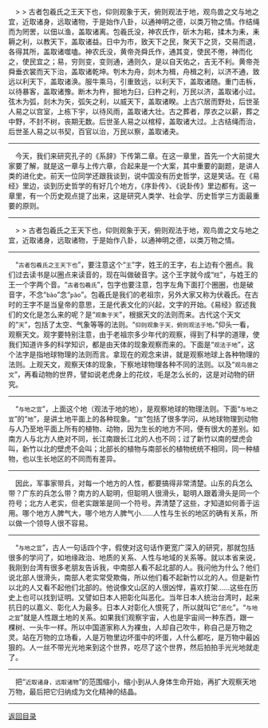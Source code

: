 &emsp;> > 古者包羲氏之王天下也，仰则观象于天，俯则观法于地，观鸟兽之文与地之宜，近取诸身，远取诸物，于是始作八卦，以通神明之德，以类万物之情。作结绳而为罔罟，以佃以渔，盖取诸离。包羲氏没，神农氏作，斫木为耜，揉木为耒，耒耨之利，以教天下，盖取诸益。日中为市，致天下之民，聚天下之货，交易而退，各得其所，盖取诸噬嗑。神农氏没，黄帝尧舜氏作，通其变，使民不倦，神而化之，使民宜之；易，穷则变，变则通，通则久，是以自天佑之，吉无不利。黄帝尧舜垂衣裳而天下治，盖取诸乾坤。刳木为舟，剡木为楫，舟楫之利，以济不通，致远以利天下，盖取诸涣。服牛乘马，引重致远，以利天下，盖取诸随。重门击柝，以待暴客，盖取诸豫。断木为杵，掘地为臼，臼杵之利，万民以济，盖取诸小过。弦木为弧，剡木为矢，弧矢之利，以威天下，盖取诸睽。上古穴居而野处，后世圣人易之以宫室，上栋下宇，以待风雨，盖取诸大壮。古之葬者，厚衣之以薪，葬之中野，不封不树，丧期无数。后世圣人易之以棺椁，盖取诸大过。上古结绳而治，后世圣人易之以书契，百官以治，万民以察，盖取诸夬。
___
&emsp;今天，我们来研究孔子的《系辞》下传第二章。在这一章里，首先一个大前提大家要了解，就是这一章与上传六章，合起来是一个大案，其中重要的副题，是讲人类的进化史。前天一位同学还跟我谈到，说中国没有历史哲学，这是笑话。在《易经》里边，谈到历史哲学的有好几个地方，《序卦传》、《说卦传》里边都有。这一章里，有一个历史观点提了出来，这是研究人类学、社会学、历史哲学三方面最重要的原则。
___
&emsp;> > 古者包羲氏之王天下也，仰则观象于天，俯则观法于地，观鸟兽之文与地之宜，近取诸身，远取诸物，于是始作八卦，以通神明之德，以类万物之情。
___
&emsp;“``古者包羲氏之王天下也``”，要注意这个“``王``”字，姓王的王字，右上边有个圈点。我们过去读书是以圈点来读音的，现在叫做破音字。这个王字就今成“``旺``”，与姓王的王一个字两个音。“``古者包羲氏``”，包字也要注意，包字左角下面打个圈圈，也是破音字，不念“``bào``”念“``pào``”。包羲氏是我们的老祖宗，另外大家又称为伏羲氏。在古时的王字不是当皇帝的意思，王是代表文化的兴起，文字的开始。《易经》叙述我们的文化是怎么来的呢？是“``观象于天``”，根据天文的法则而来。古代这个天文的“``天``”，包括了太空、气象等等的法则。“``仰则观象于天，俯则观法于地。``”仰头一看，观察天文。观字要特别注意，由于老祖宗多少年代的观察，得到了科学的道理，使我们知道许多的科学知识，都是由天体的现象观察而来的。下面是“``观法于地``”，这个法字是指地球物理的法则而言。拿现在的观念来讲，就是观察地球上各种物理的法则。上观天文，观察天体的现象，下察地球物理各种不同的法则。以及“``观鸟兽之文``”，再看动物的世界，譬如说老虎身上的花纹，毛是怎么长的，这是对动物的研究。
___
&emsp;“``与地之宜``”，上面这个地（观法于地的地），是观察地球的物理法则。下面“``与地之宜``”的“``地``”，是讲土地平面上的各种现象。“``宜``”包括了很多学问，从地球物理到动物与人乃至地平面上所有的植物、动物，因为生长的地方不同，便有很大的差别。如南方人与北方人绝对不同，长江南跟长江北的人也不同；过了新竹以南的壁虎会叫，新竹以北的壁虎不会叫；北部长的植物与南部长的植物统统不相同，同一种植物，也以生长地区的不同而有差异。
___
&emsp;因此，军事家带兵，对每一个地方的人性，都要搞得非常清楚。山东的兵怎么带？广东的兵怎么带？南方的人聪明，但聪明人很滑头，聪明人跟着滑头是同一个符号；北方人老实，但老实跟笨是同一个符号。弄清楚了这些，才知道如何善于运用。哪个地方人脾气大，哪个地方人脾气小……人性与生长的地区的确有关系，所以做一个领导人很不容易。
___
&emsp;“``与地之宜``”，古人一句话四个字，假使对这句话作更宽广深入的研究，那就包括很多的学问了，如地缘政治、地质的关系、人性与地域的关系等。就以本省来说，我刚到台湾有很多老朋友告诉我，中南部人看不起北部的人。我问他为什么？他们说北部人很滑头，南部人老实常受欺侮，所以他们看不起新竹以北的人。但是新竹以北的人又看不起他们北部的。他说像文山区的人很凶悍，喜欢打架……这些在历史上也可以找到证明。又譬如日本人把彰化叫恶化。当年日本人统治台湾时，起来抗日的以嘉义、彰化人为最多。日本人对彰化人恨死了，所以就叫它“``恶化``”。“``与地之宜``”就是人性跟土地的关系。如果我们观察宇宙，人也是宇宙间一种东西，跟一棵树、一头牛一样。所以中国道家称人为裸虫，人却自己吹牛，称自己是万物之灵。站在万物的立场看，人是万物里边坏蛋中的坏蛋，人什么都吃，是万物中最凶狠的。人一丝不带光光地来到这个世界，吃尽了这个世界，然后拍拍手光光地就走了。
___
&emsp;把“``近取诸身，远取诸物``”的范围缩小，缩小到从人身体生命开始，再扩大观察天地万物，最后把它归纳成为文化精神的结晶。
___
[返回目录](../../master/README.md#目录)